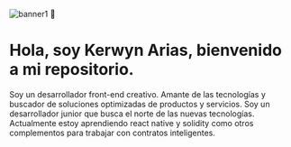 ![banner1](https://user-images.githubusercontent.com/73326157/152662795-462d31e4-00ed-4cdf-8c16-6ec2d47f611f.png)
                           👋 <h1>Hola, soy Kerwyn Arias, bienvenido a mi repositorio.</h1>
Soy un desarrollador front-end creativo. 
Amante de las tecnologías y buscador de soluciones optimizadas de productos y servicios. 
Soy un desarrollador junior que busca el norte de las nuevas tecnologías. 
Actualmente estoy aprendiendo react native y solidity como otros complementos para trabajar con contratos inteligentes.
<!---
- https://www.linkedin.com/in/kerwynarias/
-instragram @ariasdevs
-diseño UI https://www.behance.net/kerwynariaf6de
- 📫kerwynarias@gmail.com--->

